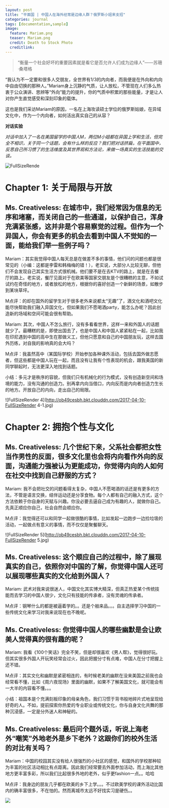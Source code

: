 ```yaml
---
layout: post
title: "平面国 | 中国人在海外经常是边缘人群？俄罗斯小妞来支招"
categories: journal
tags: [documentation,sample]
image:
  feature: Mariam.png
  teaser: Mariam.png
  credit: Death to Stock Photo
  creditlink:
---
```


> “衡量一个社会好坏的重要因素就是看它是否允许人们成为边缘人”——苏珊·桑塔格


“我认为不一定要和很多人交朋友，全世界有1/3的内向者，而我便是在外向和内向中自由切换的那种人。”Mariam身上沉静的气质，让人放松，不管现在人们多么热衷于公众演讲、思辨等“外向”能力的提升，你的气质中积累的那些能量，才是让人对你产生直觉感受和深刻印象的载体。

这也是我们采访Mariam的原因，一名在上海攻读硕士学位的俄罗斯姑娘，在异域文化中，作为一个内向者，如何活出真实自己的从容？

**对话实验**

*对话中加入了一名在美国留学的中国人M，两位M小姐都在异国上学和生活，但完全不相识，关于同一个话题，会有什么样的反应？我们把对话挤扁，在平面国中，反思自己所习惯了的生活维度及其世界观和方法论，来做一场真实的生活技能的交谈。* 

![FullSizeRende](http://ob49cesbh.bkt.clouddn.com/2017-04-10-FullSizeRender-1.jpg)

# Chapter 1: 关于局限与开放

## Ms. Creativeless: 在城市中，我们经常因为信息的无序和堵塞，而关闭自己的一些通道，以保护自己，浑身充满紧张感，这并非是个容易察觉的过程。但作为一个异国人，你会有更多的机会去看到中国人不觉知的一面，能给我们举一些例子吗？

Mariam：其实我觉得中国人每天总是在做差不多的事情，他们问的问题也都是很常见的（小编：这都是李雷和韩梅梅的错！），老实说，大部分人比较无聊，但他们不会发现自己其实生活方式很机械。他们要不是在去KTV的路上，就是在去餐厅的路上。老实说，餐厅见面对于在欧美等国家交朋友是个很糟糕的主意，不如试试约在奇怪的地方，或者放松的地方，根据你的喜好创造一个新鲜的场景，如散步到某块草坪。

M点评：的却在国外的留学生对于很多老外来说都太“无趣”了，酒文化和酒吧文化能尽快帮助我们融入异国文化，但如果我们不愿喝酒party，能怎么办呢？因此创造新的场域和空间可能会很有帮助。

Mariam: 其次，中国人不怎么旅行，没有多看看世界，这样一来和外国人的话题就少了。最糟糕的是，即使出国去了，也是中国人和中国人紧紧粘在一起，比如我在印尼遇到中国的高中生在那做义工，但他只愿意和自己的中国朋友玩，这样去国外历练，对自我的影响真的会大吗？

M点评：我虽然高中（某国际学校）开始参加各种课外活动，包括去国外做志愿者，但这些都是中国人玩在一起，而且没有让我有个性表现的机会，跟我美国的新同学聊起时，无法更深入地找到话题。

小结：多元才是秩序的容貌，但我们只有机械化的行为模式，没有创造新空间和场境的能力，没有沟通的创造力。别再拿内向当借口，内向反而是内向者创造力生长的地方。开放自己的内向，走出自己的局限。

![FullSizeRender 4](http://ob49cesbh.bkt.clouddn.com/2017-04-10-FullSizeRender 4-1.jpg)


# Chapter 2: 拥抱个性与文化

## Ms. Creativeless: 几个世纪下来，父系社会都把女性当作男性的反面，很多文化里也会将内向看作外向的反面，沟通能力强被认为更能成功，你觉得内向的人如何在社交中找到自己舒服的方式？

Mariam: 我不会把社交的问题看得太复杂，中国人不愿喝酒的话还是有更多的方法，不管是语言交换，结伴运动还是分享食物。每个人都有自己的融入方式，这个方法依赖于你自身的天赋与兴趣。你没必要去逼自己成为有趣的人，就做你自己。先真正顺应你自己，社会自然会顺应你。

M点评：我觉得还可以和同学一起做很酷的事情，比如发起一边跑步一边捡垃圾的活动，一起做点有意义的事情，而不仅仅是聚餐聊天。

![FullSizeRender 5](http://ob49cesbh.bkt.clouddn.com/2017-04-10-FullSizeRender 5.jpg)


## Ms. Creativeless: 这个顺应自己的过程中，除了展现真实的自己，依照你对中国的了解，你觉得中国人还可以展现哪些真实的文化给到外国人？

Mariam: 武术对我来说很迷人，中国文化其实博大精深，但真正热爱某个传统技能而去学习的中国人很少，文化只有技能的传承者，没有灵魂的传承者。

M点评：钢琴什么的都是被逼着学的。。还是个舶来品。。。自主选择学习中国的一些传统文化来学习对我来说现在也不晚呢。

## Ms. Creativeless: 你觉得中国人的哪些幽默是会让欧美人觉得真的很有趣的呢？

Mariam: 我看《100个笑话》完全不笑，但是却很喜欢《男人帮》，觉得很好玩。但其实很多外国人开玩笑经常会过火，因此把握分寸有点难，中国人在分寸把握上还不错。

M点评：其实文化和幽默是紧密相连的，有时候老美的幽默在没来美国之前我也会经常看不懂，比如《周六夜现场》里面的幽默，如果不了解美国文化，就可能会有一大半的内容看不懂。。。

小结：祖国本是个充满刻板印象的母亲角色，我们习惯于背书般地碎片式地呈现给好奇的人。不如，提前探索你热爱的专业职业或传统文化，你与自身文化共舞的那种沉浸感，一定是分外迷人和神秘的。

## Ms. Creativeless: 最后问个题外话，听说上海老外“嘲笑”外地老外是乡下老外？这跟你们的校外生活的对比有关吗？

Mariam：中国的校园其实没有给人很强烈的小社区的感觉，和国外的学校那种较为丰富的社区活动相比有点距离。因此我们经常要去外面参加活动，而上海比其他地方更丰富多彩，所以我们比起很多外地的老外，似乎更fashion一点。。哈哈

M点评：我身边的朋友几乎都在欧美的乡下上学。。。不过欧美学校的课外活动比国内的确丰富很多，不在怕的。然而离城市太远不好找实习是硬伤。。


![](http://ob49cesbh.bkt.clouddn.com/2017-04-01-Upebing_footer_2.png)









